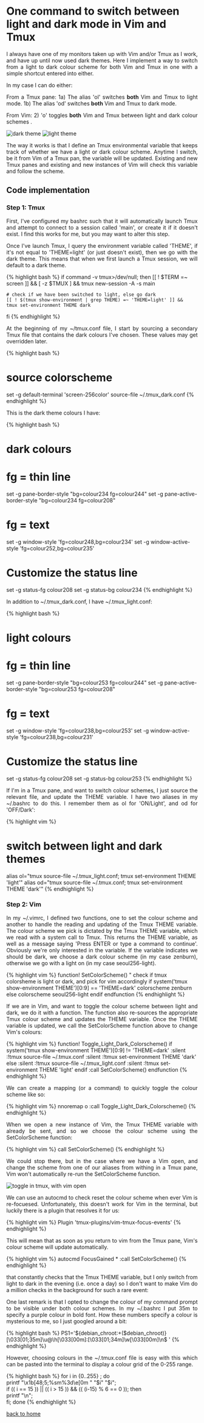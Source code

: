 # One command to switch between light and dark mode in Vim and Tmux
<div style="text-align: justify">
<p>I always have one of my monitors taken up with Vim and/or Tmux as I work,
and have up until now used dark themes. Here I implement a way to switch from a
light to dark colour scheme for both Vim and Tmux in one with a simple shortcut
entered into either.</p>

<p>In my case I can do either:</p>

<p>
From a Tmux pane:
1a) The alias 'ol' switches <b>both</b> Vim and Tmux to light mode.
1b) The alias 'od' switches <b>both</b> Vim and Tmux to dark mode.
</p>

<p>
From Vim:
2) '<Leader>o' toggles <b>both</b> Vim and Tmux between light and dark colour
schemes .
</p>
</div>

![dark theme](./images/all_dark.png)
![light theme](./images/all_light.png)

<div style="text-align: justify">
<p>The way it works is that I define an Tmux environmental variable that keeps
track of whether we have a light or dark colour scheme. Anytime I switch, be it
from Vim of a Tmux pan, the variable will be updated. Existing and new Tmux
panes and existing and new instances of Vim will check this variable and follow
the scheme.
</p>
</div>

## Code implementation
### Step 1: Tmux
<div style="text-align: justify">
<p>First, I've configured my bashrc such that it will automatically launch Tmux
and attempt to connect to a session called 'main', or create it if it doesn't
exist. I find this works for me, but you may want to alter this step.</p>

<p>Once I've launch Tmux, I query the environment variable called 'THEME', if
it's not equal to 'THEME=light' (or just doesn't exist), then we go with the
dark theme. This means that when we first launch a Tmux session, we will
default to a dark theme.</p>
</div>

{% highlight bash %}
if command -v tmux>/dev/null; then
    [[ ! $TERM =~ screen ]] && [ -z $TMUX ] && tmux new-session -A -s main

    # check if we have been switched to light, else go dark
    [[ ! $(tmux show-environment | grep THEME) =~ 'THEME=light' ]] && 
    tmux set-environment THEME dark
fi
{% endhighlight %}

<div style="text-align: justify">
<p>At the beginning of my ~/tmux.conf file, I start by sourcing a secondary
Tmux file that contains the dark colours I've chosen. These values may get
overridden later.</p>
</div>

{% highlight bash %}
# source colorscheme
set -g default-terminal 'screen-256color'
source-file ~/.tmux_dark.conf
{% endhighlight %}

<div style="text-align: justify">
<p>This is the dark theme colours I have:</p>
</div>

{% highlight bash %}
# dark colours
# fg = thin line
set -g pane-border-style "bg=colour234 fg=colour244"
set -g pane-active-border-style "bg=colour234 fg=colour208"
# fg = text
set -g window-style 'fg=colour248,bg=colour234'
set -g window-active-style 'fg=colour252,bg=colour235'
# Customize the status line
set -g status-fg colour208
set -g status-bg colour234
{% endhighlight %}

<div style="text-align: justify">
<p>In addition to ~/.tmux_dark.conf, I have ~/.tmux_light.conf:</p>
</div>

{% highlight bash %}
# light colours
# fg = thin line
set -g pane-border-style "bg=colour253 fg=colour244"
set -g pane-active-border-style "bg=colour253 fg=colour208"
# fg = text
set -g window-style 'fg=colour238,bg=colour253'
set -g window-active-style 'fg=colour238,bg=colour231'
# Customize the status line
set -g status-fg colour208
set -g status-bg colour253
{% endhighlight %}

<div style="text-align: justify">
<p>If I'm in a Tmux pane, and want to switch colour schemes, I just source the
relevant file, and update the THEME variable. I have two aliases in my
~/.bashrc to do this. I remember them as ol for 'ON/Light', and od for
'OFF/Dark':</p>
</div>

{% highlight vim %}
# switch between light and dark themes
alias ol="tmux source-file ~/.tmux_light.conf; tmux set-environment THEME 'light'"
alias od="tmux source-file ~/.tmux.conf; tmux set-environment THEME 'dark'"
{% endhighlight %}

### Step 2: Vim
<div style="text-align: justify">
<p>In my ~/.vimrc, I defined two functions, one to set the colour scheme and
another to handle the reading and updating of the Tmux THEME variable. The
colour scheme we pick is dictated by the Tmux THEME variable, which we read
with a system call to Tmux. This returns the  THEME variable, as well as a
message saying 'Press ENTER or type a command to continue'. Obviously we're
only interested in the variable. If the variable indicates we should be dark,
we choose a dark colour scheme (in my case zenburn), otherwise we go with a
light on (in my case seoul256-light).</p>
</div>

{% highlight vim %}
function! SetColorScheme()
    " check if tmux colorsheme is light or dark, and pick for vim accordingly
    if system('tmux show-environment THEME')[0:9] == 'THEME=dark'
        colorscheme zenburn
    else
        colorscheme seoul256-light
    endif
endfunction
{% endhighlight %}

<div style="text-align: justify">
<p>If we are in Vim, and want to toggle the colour scheme between light and
dark, we do it with a function. The function also re-sources the appropriate
Tmux colour scheme and updates the THEME variable. Once the THEME variable is
updated, we call the SetColorScheme function above to change Vim's colours:</p>
</div>

{% highlight vim %}
function! Toggle_Light_Dark_Colorscheme()
    if system('tmux show-environment THEME')[0:9] != 'THEME=dark'
        :silent :!tmux source-file ~/.tmux.conf
        :silent :!tmux set-environment THEME 'dark'
    else
        :silent :!tmux source-file ~/.tmux_light.conf
        :silent :!tmux set-environment THEME 'light'
    endif
    :call SetColorScheme()
endfunction
{% endhighlight %}

<div style="text-align: justify">
<p>We can create a mapping (or a command) to quickly toggle the colour scheme
like so:</p>
</div>

{% highlight vim %}
    nnoremap <Leader>o :call Toggle_Light_Dark_Colorscheme()<cr>
{% endhighlight %}

<div style="text-align: justify">
<p>When we open a new instance of Vim, the Tmux THEME variable with already be
sent, and so we choose the colour scheme using the SetColorScheme function:</p>
</div>

{% highlight vim %}
call SetColorScheme()
{% endhighlight %}

<div style="text-align: justify">
<p>We could stop there, but in the case where we have a Vim open, and change
the scheme from one of our aliases from withing in a Tmux pane, Vim won't
automatically re-run the SetColorScheme function.</p>
</div>

![toggle in tmux, with vim open](./images/dark_to_light_tmux.png)

<div style="text-align: justify">
We can use an autocmd to
check reset the colour scheme when ever Vim is re-focuesed. Unfortunately, this
doesn't work for Vim in the terminal, but luckily there is a plugin that
resolves it for us:
</div>

{% highlight vim %}
Plugin 'tmux-plugins/vim-tmux-focus-events'
{% endhighlight %}

<div style="text-align: justify">
<p>This will mean that as soon as you return to vim from the Tmux pane, Vim's
colour scheme will update automatically.</p>
</div> 

{% highlight vim %}
    autocmd FocusGained * :call SetColorScheme()
{% endhighlight %}

<div style="text-align: justify">
<p> that constantly checks that the Tmux THEME variable, but I only switch from
light to dark in the evening (i.e. once a day) so I don't want to make Vim do a
million checks in the background for such a rare event: </p>
</div>

<div style="text-align: justify">
<p>One last remark is that I opted to change the colour of my command prompt to
be visible under both colour schemes. In my ~/.bashrc I put 35m to specify a
purple colour in bold font. How these numbers specify a colour is mysterious to
me, so I just googled around a bit:</p>
</div>

{% highlight bash %}
PS1='${debian_chroot:+($debian_chroot)}\[\033[01;35m\]\u@\h\[\033[00m\]:\[\033[01;34m\]\w\[\033[00m\]\n\$ '
{% endhighlight %}

<div style="text-align: justify">
<p>However, choosing colours in the ~/.tmux.conf file is easy with this which
can be pasted into the terminal to display a colour grid of the 0-255
range.</p>
</div>

{% highlight bash %}
for i in {0..255} ; do \
printf "\x1b[48;5;%sm%3d\e[0m " "$i" "$i"; \
if (( i == 15 )) || (( i > 15 )) && (( (i-15) % 6 == 0 )); then \
printf "\n"; \
fi; done
{% endhighlight %}

[back to home](../index.md)

